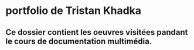 # portfolio de Tristan Khadka

## Ce dossier contient les oeuvres visitées pandant le cours de documentation multimédia.


